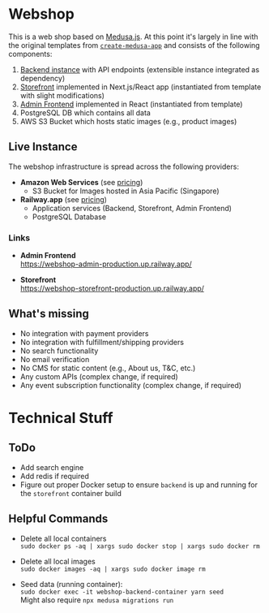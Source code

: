 # Webshop

This is a web shop based on [Medusa.js](https://medusajs.com/). At this point it's largely in line with the original templates from [`create-medusa-app`](https://www.npmjs.com/package/create-medusa-app) and consists of the following components:

1. [Backend instance](./backend/) with API endpoints (extensible instance integrated as dependency)
1. [Storefront](./storefront/) implemented in Next.js/React app (instantiated from template with slight modifications)
1. [Admin Frontend](./admin/) implemented in React (instantiated from template)
1. PostgreSQL DB which contains all data
1. AWS S3 Bucket which hosts static images (e.g., product images)

## Live Instance

The webshop infrastructure is spread across the following providers:

- **Amazon Web Services** (see [pricing](https://aws.amazon.com/s3/pricing/))
  - S3 Bucket for Images hosted in Asia Pacific (Singapore)
- **Railway.app** (see [pricing](https://docs.railway.app/reference/pricing))
  - Application services (Backend, Storefront, Admin Frontend)
  - PostgreSQL Database

### Links

- **Admin Frontend** \
  https://webshop-admin-production.up.railway.app/

- **Storefront** \
  https://webshop-storefront-production.up.railway.app/

## What's missing

- No integration with payment providers
- No integration with fulfillment/shipping providers
- No search functionality
- No email verification
- No CMS for static content (e.g., About us, T&C, etc.)
- Any custom APIs (complex change, if required)
- Any event subscription functionality (complex change, if required)

# Technical Stuff

## ToDo

- Add search engine
- Add redis if required
- Figure out proper Docker setup to ensure `backend` is up and running for the `storefront` container build

## Helpful Commands

- Delete all local containers \
  `sudo docker ps -aq | xargs sudo docker stop | xargs sudo docker rm`
- Delete all local images \
  `sudo docker images -aq | xargs sudo docker image rm`

- Seed data (running container): \
  `sudo docker exec -it webshop-backend-container yarn seed` \
   Might also require `npx medusa migrations run`
